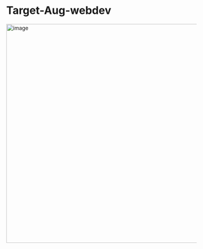 # Target-Aug-webdev
<img width="581" alt="image" src="https://user-images.githubusercontent.com/88398308/235317135-a97aee6a-f883-4a5e-b828-86603cdbefc9.png">
